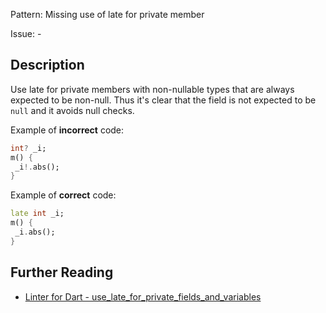 Pattern: Missing use of late for private member

Issue: -

## Description

Use late for private members with non-nullable types that are always expected to
be non-null. Thus it's clear that the field is not expected to be `null` and it
avoids null checks.

Example of **incorrect** code:

```dart
int? _i;
m() {
 _i!.abs();
}
```

Example of **correct** code:

```dart
late int _i;
m() {
 _i.abs();
}
```

## Further Reading

* [Linter for Dart - use_late_for_private_fields_and_variables](https://dart-lang.github.io/linter/lints/use_late_for_private_fields_and_variables.html)